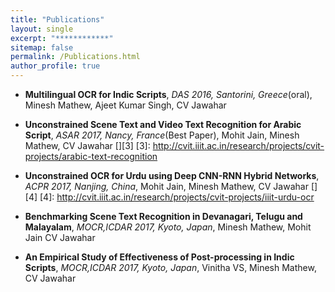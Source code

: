 ```yaml
---
title: "Publications"
layout: single
excerpt: "************"
sitemap: false
permalink: /Publications.html
author_profile: true
---
```


- **Multilingual OCR for Indic Scripts**, *DAS 2016, Santorini, Greece*(oral), Minesh Mathew, Ajeet Kumar Singh, CV Jawahar
[<i class="fa fa-file-pdf-o" aria-hidden="true"></i>][1]  [<i class="fa fa-cube" aria-hidden="true"></i>][2]

[1]: https://cvit.iiit.ac.in/images/ConferencePapers/2016/MultiLingualOCRforIndicScripts.pdf
[2]: http://ocr.iiit.ac.in/Hindi100.html


- **Unconstrained Scene Text and Video Text Recognition for Arabic Script**, *ASAR 2017, Nancy, France*(Best Paper), Mohit Jain, Minesh Mathew, CV Jawahar
[<i class="fa fa-paper-plane" aria-hidden="true"></i>][3]
[3]: http://cvit.iiit.ac.in/research/projects/cvit-projects/arabic-text-recognition

- **Unconstrained OCR for Urdu using Deep CNN-RNN Hybrid Networks**, *ACPR 2017, Nanjing, China*, Mohit Jain, Minesh Mathew, CV Jawahar 
[<i class="fa fa-paper-plane" aria-hidden="true"></i>][4]
[4]: http://cvit.iiit.ac.in/research/projects/cvit-projects/iiit-urdu-ocr

- **Benchmarking Scene Text Recognition in Devanagari, Telugu and Malayalam**, *MOCR,ICDAR 2017, Kyoto, Japan*,  Minesh Mathew, Mohit Jain CV Jawahar


- **An Empirical Study of Effectiveness of Post-processing in Indic Scripts**, *MOCR,ICDAR 2017, Kyoto, Japan*, Vinitha VS,  Minesh Mathew,  CV Jawahar




